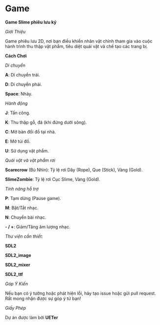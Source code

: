 # Game
 
**Game Slime phiêu lưu ký**

*Giới Thiệu*

Game phiêu lưu 2D, nơi bạn điều khiển nhân vật chính tham gia vào cuộc hành trình thu thập vật phẩm, tiêu diệt quái vật và chế tạo các trang bị.

**Cách Chơi**

*Di chuyển*

**A**: Di chuyển trái.

**D**: Di chuyển phải.

**Space**: Nhảy.

*Hành động*

**J**: Tấn công.

**K**: Thu thập gỗ, đá (khi đứng dưới sông).

**C**: Mở bàn đổi đồ tại nhà.

**E**: Mở túi đồ.

**U**: Sử dụng vật phẩm.

*Quái vật và vật phẩm rơi*

**Scarecrow** (Bù Nhìn): Tỷ lệ rơi Dây (Rope), Que (Stick), Vàng (Gold).

**SlimeZombie**: Tỷ lệ rơi Cục Slime, Vàng (Gold).

*Tính năng hỗ trợ*

**P**: Tạm dừng (Pause game).

**M**: Bật/Tắt nhạc.

**N**: Chuyển bài nhạc.

**- / +**: Giảm/Tăng âm lượng nhạc.

*Thư viện cần thiết:*

**SDL2**

**SDL2_image**

**SDL2_mixer**

**SDL2_ttf**

*Góp Ý Kiến*

Nếu bạn có ý tưởng hoặc phát hiện lỗi, hãy tạo issue hoặc gửi pull request. Rất mong nhận được sự góp ý từ bạn!

*Giấy Phép*

Dự án được làm bởi **UETer**

